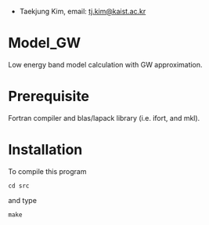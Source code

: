 * Taekjung Kim, email: tj.kim@kaist.ac.kr

# Model_GW
Low energy band model calculation with GW approximation.

# Prerequisite
Fortran compiler and blas/lapack library (i.e. ifort, and mkl).

# Installation
To compile this program
```
cd src
```
and type
```
make
```
